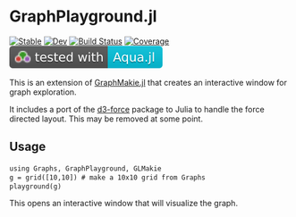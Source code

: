 # GraphPlayground.jl

[![Stable](https://img.shields.io/badge/docs-stable-blue.svg)](https://dgleich.github.io/GraphPlayground.jl/stable/)
[![Dev](https://img.shields.io/badge/docs-dev-blue.svg)](https://dgleich.github.io/GraphPlayground.jl/dev/)
[![Build Status](https://github.com/dgleich/GraphPlayground.jl/actions/workflows/CI.yml/badge.svg?branch=main)](https://github.com/dgleich/GraphPlayground.jl/actions/workflows/CI.yml?query=branch%3Amain)
[![Coverage](https://codecov.io/gh/dgleich/GraphPlayground.jl/branch/main/graph/badge.svg)](https://codecov.io/gh/dgleich/GraphPlayground.jl)
[![Aqua](https://raw.githubusercontent.com/JuliaTesting/Aqua.jl/master/badge.svg)](https://github.com/JuliaTesting/Aqua.jl)

This is an extension of [GraphMakie.jl]() that creates an interactive window for graph exploration. 

It includes a port of the [d3-force]() package to Julia to handle the force directed layout. This may be removed at some point. 

Usage
-----
```
using Graphs, GraphPlayground, GLMakie
g = grid([10,10]) # make a 10x10 grid from Graphs
playground(g)
```

This opens an interactive window that will visualize the graph. 
